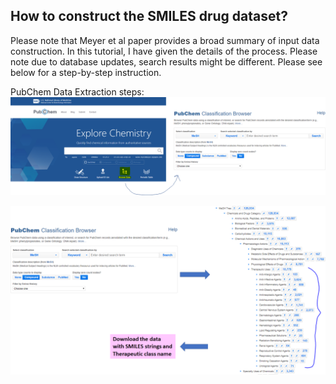 ## How to construct the SMILES drug dataset?

Please note that Meyer et al paper provides a broad summary of input data construction. In this tutorial, I have given the details of the process. Please note due to database updates, search results might be different. Please see below for a step-by-step instruction.

PubChem Data Extraction steps:
![alt text](./../Img/PubChem1.png "PubChem data extraction-1")

![alt text](./../Img/PubChem2.png "PubChem data extraction-2")


